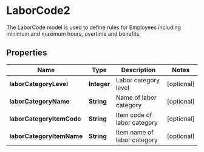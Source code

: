 

# LaborCode2

The LaborCode model is used to define rules for Employees including minimum and maximum hours, overtime and benefits.

## Properties

| Name | Type | Description | Notes |
|------------ | ------------- | ------------- | -------------|
|**laborCategoryLevel** | **Integer** | Labor category level |  [optional] |
|**laborCategoryName** | **String** | Name of labor category |  [optional] |
|**laborCategoryItemCode** | **String** | Item code of labor category |  [optional] |
|**laborCategoryItemName** | **String** | Item name of labor category |  [optional] |



